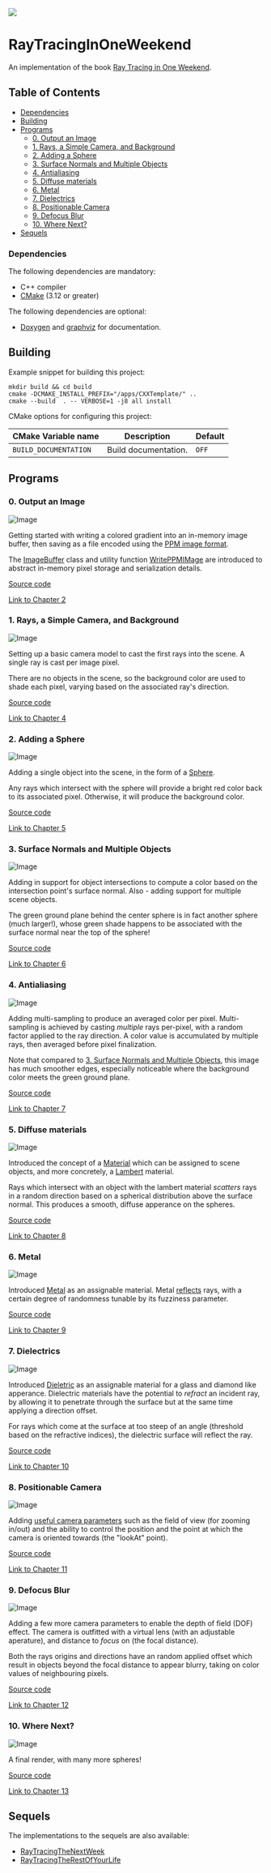 <a href="https://github.com/moddyz/RayTraincInOneWeekend/actions?query=workflow%3A%22Build+and+test%22"><img src="https://github.com/moddyz/RayTraincInOneWeekend/workflows/Build%20and%20test/badge.svg"/></a>

# RayTracingInOneWeekend

An implementation of the book [Ray Tracing in One Weekend](https://raytracing.github.io/books/RayTracingInOneWeekend.html).  

## Table of Contents

- [Dependencies](#dependencies)
- [Building](#building)
- [Programs](#programs)
  * [0. Output an Image](#0-output-an-image)
  * [1. Rays, a Simple Camera, and Background](#1-rays-a-simple-camera-and-background)
  * [2. Adding a Sphere](#2-adding-a-sphere)
  * [3. Surface Normals and Multiple Objects](#3-surface-normals-and-multiple-objects)
  * [4. Antialiasing](#4-antialiasing)
  * [5. Diffuse materials](#5-diffuse-materials)
  * [6. Metal](#6-metal)
  * [7. Dielectrics](#7-dielectrics)
  * [8. Positionable Camera](#8-positionable-camera)
  * [9. Defocus Blur](#9-defocus-blur)
  * [10. Where Next?](#10-where-next)
- [Sequels](#sequels)

### Dependencies

The following dependencies are mandatory:
- C++ compiler
- [CMake](https://cmake.org/documentation/) (3.12 or greater)

The following dependencies are optional:
- [Doxygen](https://www.doxygen.nl/index.html) and [graphviz](https://graphviz.org/) for documentation.

## Building

Example snippet for building this project:
```
mkdir build && cd build
cmake -DCMAKE_INSTALL_PREFIX="/apps/CXXTemplate/" ..
cmake --build  . -- VERBOSE=1 -j8 all install
```
CMake options for configuring this project:

| CMake Variable name     | Description                                                            | Default |
| ----------------------- | ---------------------------------------------------------------------- | ------- |
| `BUILD_DOCUMENTATION`   | Build documentation.                                                   | `OFF`   |

## Programs

### 0. Output an Image

![Image](./src/0_outputAnImage/output.png)

Getting started with writing a colored gradient into an in-memory image buffer, then saving 
as a file encoded using the [PPM image format](https://en.wikipedia.org/wiki/Netpbm#PPM_example).

The [ImageBuffer](https://moddyz.github.io/RayTracingInOneWeekend/classImageBuffer.html) class and utility function [WritePPMIMage](https://moddyz.github.io/RayTracingInOneWeekend/ppmImageWriter_8h.html#a13c10c95d78b09e978f74f8688543f34) are introduced to abstract in-memory pixel storage and serialization details.

[Source code](./src/0_outputAnImage/main.cpp)

[Link to Chapter 2](https://raytracing.github.io/books/RayTracingInOneWeekend.html#outputanimage)

### 1. Rays, a Simple Camera, and Background

![Image](./src/1_raysCameraAndBackground/output.png)

Setting up a basic camera model to cast the first rays into the scene.  A single ray is cast per image pixel.  

There are no objects in the scene, so the background color are used to shade each pixel, varying based on the associated ray's direction.

[Source code](./src/1_raysCameraAndBackground/main.cpp)

[Link to Chapter 4](https://raytracing.github.io/books/RayTracingInOneWeekend.html#rays,asimplecamera,andbackground)

### 2. Adding a Sphere

![Image](./src/2_addingASphere/output.png)

Adding a single object into the scene, in the form of a [Sphere](https://moddyz.github.io/RayTracingInOneWeekend/classSphere.html).  

Any rays which intersect with the sphere will provide a bright red color back to its associated pixel.  Otherwise, it will produce the background color.

[Source code](./src/2_addingASphere/main.cpp)

[Link to Chapter 5](https://raytracing.github.io/books/RayTracingInOneWeekend.html#addingasphere)

### 3. Surface Normals and Multiple Objects

![Image](./src/3_surfaceNormalsAndMultipleObjects/output.png)

Adding in support for object intersections to compute a color based on the intersection point's surface normal.  Also - adding support for multiple scene objects.  

The green ground plane behind the center sphere is in fact another sphere (much larger!), whose green shade happens to be associated with the surface normal near the top of the sphere!

[Source code](./src/3_surfaceNormalsAndMultipleObjects/main.cpp)

[Link to Chapter 6](https://raytracing.github.io/books/RayTracingInOneWeekend.html#surfacenormalsandmultipleobjects)

### 4. Antialiasing

![Image](./src/4_antialiasing/output.png)

Adding multi-sampling to produce an averaged color per pixel.  Multi-sampling is achieved by casting _multiple_ rays per-pixel, with a random factor applied to the ray direction.  A color value is accumulated by multiple rays, then averaged before pixel finalization.  

Note that compared to [3. Surface Normals and Multiple Objects](#3-surface-normals-and-multiple-objects), this image has much smoother edges, especially noticeable where the background color meets the green ground plane.

[Source code](./src/4_antialiasing/main.cpp)

[Link to Chapter 7](https://raytracing.github.io/books/RayTracingInOneWeekend.html#antialiasing)

### 5. Diffuse materials

![Image](./src/5_diffuseMaterials/output.png)

Introduced the concept of a [Material](https://moddyz.github.io/RayTracingInOneWeekend/classMaterial.html) which can be assigned to scene objects, and more concretely, a [Lambert](https://moddyz.github.io/RayTracingInOneWeekend/classLambert.html) material.

Rays which intersect with an object with the lambert material _scatters_ rays in a random direction based on a spherical distribution above the surface normal.  This produces a smooth, diffuse apperance on the spheres.

[Source code](./src/5_diffuseMaterials/main.cpp)

[Link to Chapter 8](https://raytracing.github.io/books/RayTracingInOneWeekend.html#diffusematerials)

### 6. Metal

![Image](./src/6_metal/output.png)

Introduced [Metal](https://moddyz.github.io/RayTracingInOneWeekend/classMetal.html) as an assignable material.  Metal [reflects](https://moddyz.github.io/RayTracingInOneWeekend/reflect_8h.html#ad109cf7d71820a1077469c16251e3ec9) rays, with a certain degree of randomness tunable by its fuzziness parameter.  

[Source code](./src/6_metal/main.cpp)

[Link to Chapter 9](https://raytracing.github.io/books/RayTracingInOneWeekend.html#metal)

### 7. Dielectrics

![Image](./src/7_dielectrics/output.png)

Introduced [Dieletric](https://moddyz.github.io/RayTracingInOneWeekend/classDielectric.html) as an assignable material for a glass and diamond like apperance.  Dielectric materials have the potential to _refract_ an incident ray, by allowing it to penetrate through the surface but at the same time applying a direction offset.  

For rays which come at the surface at too steep of an angle (threshold based on the refractive indices), the dielectric surface will reflect the ray.

[Source code](./src/7_dielectrics/main.cpp)

[Link to Chapter 10](https://raytracing.github.io/books/RayTracingInOneWeekend.html#dielectrics)

### 8. Positionable Camera

![Image](./src/8_positionableCamera/output.png)

Adding [useful camera parameters](https://moddyz.github.io/RayTracingInOneWeekend/classCamera.html#adb1a32d5db472508d3885ef142c64e02) such as the field of view (for zooming in/out) and the ability to control the position and the point at which the camera is oriented towards (the "lookAt" point).

[Source code](./src/8_positionableCamera/main.cpp)

[Link to Chapter 11](https://raytracing.github.io/books/RayTracingInOneWeekend.html#positionablecamera)

### 9. Defocus Blur

![Image](./src/9_defocusBlur/output.png)

Adding a few more camera parameters to enable the depth of field (DOF) effect.  The camera is outfitted with a virtual lens (with an adjustable aperature), and distance to _focus_ on (the focal distance).  

Both the rays origins and directions have an random applied offset which result in objects beyond the focal distance to appear blurry, taking on color values of neighbouring pixels.

[Source code](./src/9_defocusBlur/main.cpp)

[Link to Chapter 12](https://raytracing.github.io/books/RayTracingInOneWeekend.html#defocusblur)

### 10. Where Next?

![Image](./src/10_whereNext/output.png)

A final render, with many more spheres!

[Source code](./src/10_whereNext/main.cpp)

[Link to Chapter 13](https://raytracing.github.io/books/RayTracingInOneWeekend.html#wherenext?)

## Sequels

The implementations to the sequels are also available:
- [RayTracingTheNextWeek](https://github.com/moddyz/RayTracingTheNextWeek)
- [RayTracingTheRestOfYourLife](https://github.com/moddyz/RayTracingTheRestOfYourLife)
